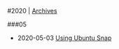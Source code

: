 
#2020 | [Archives](#index/contents.md)

###05
* 2020-05-03 [Using Ubuntu Snap](#blog/2020/2020-05-03-Using-Ubuntu-Snap.md)
